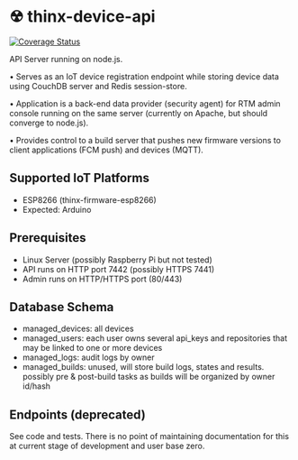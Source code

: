 # ☢ thinx-device-api

[![Coverage Status](https://coveralls.io/repos/github/suculent/thinx-firmware-esp8266/badge.svg?branch=master)](https://coveralls.io/github/suculent/thinx-firmware-esp8266?branch=master)

API Server running on node.js.

• Serves as an IoT device registration endpoint while storing device data using CouchDB server and Redis session-store.

• Application is a back-end data provider (security agent) for RTM admin console running on the same server (currently on Apache, but should converge to node.js).

• Provides control to a build server that pushes new firmware versions to client applications (FCM push) and devices (MQTT).

## Supported IoT Platforms

* ESP8266 (thinx-firmware-esp8266)
* Expected: Arduino

## Prerequisites

* Linux Server (possibly Raspberry Pi but not tested)
* API runs on HTTP port 7442 (possibly HTTPS 7441)
* Admin runs on HTTP/HTTPS port (80/443)

## Database Schema

* managed_devices: all devices
* managed_users: each user owns several api_keys and repositories that may be linked to one or more devices
* managed_logs: audit logs by owner
* managed_builds: unused, will store build logs, states and results. possibly pre & post-build tasks as builds will be organized by owner id/hash


## Endpoints (deprecated)

See code and tests. There is no point of maintaining documentation for this at current stage of development and user base zero.
